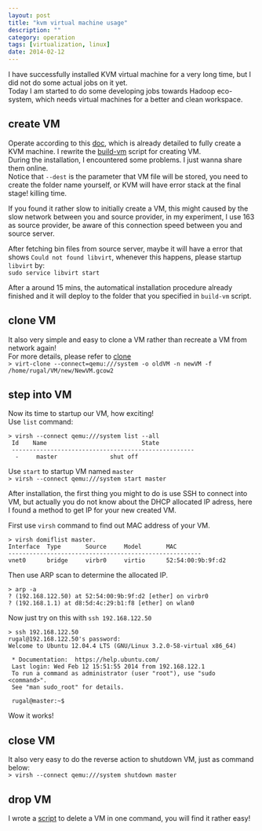 ```yaml
---
layout: post
title: "kvm virtual machine usage"
description: ""
category: operation
tags: [virtualization, linux]
date: 2014-02-12
---
```

I have successfully installed KVM virtual machine for a very long time, but I did not do some actual jobs on it yet.  
Today I am started to do some developing jobs towards Hadoop eco-system, which needs virtual machines for a better and clean workspace.  

## create VM
Operate according to this [doc](http://www.havetheknowhow.com/Configure-the-server/Configure-KVM.html), which is already detailed to fully create a KVM machine. I rewrite the [build-vm](http://githubpage.u.qiniudn.com/build-vm) script for creating VM.  
During the installation, I encountered some problems. I just wanna share them online.  
Notice that `--dest` is the parameter that VM file will be stored, you need to create the folder name yourself, or KVM will have error stack at the final stage! killing time.  

If you found it rather slow to initially create a VM, this might caused by the slow network between you and source provider, in my experiment, I use 163 as source provider, be aware of this connection speed between you and source server.  

After fetching bin files from source server, maybe it will have a error that shows `Could not found libvirt`, whenever this happens, please startup `libvirt` by:  
`sudo service libvirt start`  

After a around  15 mins, the automatical installation procedure already finished and it will deploy to the folder that you specified in `build-vm` script.  

## clone VM
It also very simple and easy to clone a VM rather than recreate a VM from network again!  
For more details, please refer to [clone](http://www.havetheknowhow.com/Configure-the-server/Configure-KVM.html)  
`> virt-clone --connect=qemu:///system -o oldVM -n newVM -f /home/rugal/VM/new/NewVM.gcow2`  

## step into VM
Now its time to startup our VM, how exciting!  
Use `list` command:  

```shell
> virsh --connect qemu:///system list --all
 Id    Name                           State
 ----------------------------------------------------
  -     master               shut off
```

Use `start` to startup VM named `master`  
`> virsh --connect qemu:///system start master`  

After installation, the first thing you might to do is use SSH to connect into VM, but actually you do not know about the DHCP allocated IP adress, here I found a method to get IP for your new created VM.  

First use `virsh` command to find out MAC address of your VM.  
```shell
> virsh domiflist master.
Interface  Type       Source     Model       MAC
-------------------------------------------------------
vnet0      bridge     virbr0     virtio      52:54:00:9b:9f:d2
```

Then use ARP scan to determine the allocated IP.  
```shell
> arp -a
? (192.168.122.50) at 52:54:00:9b:9f:d2 [ether] on virbr0
? (192.168.1.1) at d8:5d:4c:29:b1:f8 [ether] on wlan0
```
Now just try on this with `ssh 192.168.122.50`


```shell
> ssh 192.168.122.50
rugal@192.168.122.50's password: 
Welcome to Ubuntu 12.04.4 LTS (GNU/Linux 3.2.0-58-virtual x86_64)

 * Documentation:  https://help.ubuntu.com/
 Last login: Wed Feb 12 15:51:55 2014 from 192.168.122.1
 To run a command as administrator (user "root"), use "sudo <command>".
 See "man sudo_root" for details.

 rugal@master:~$ 
```
Wow it works!

## close VM
It also very easy to do the reverse action to shutdown VM, just as command below:  
`> virsh --connect qemu:///system shutdown master`  

## drop VM
I wrote a [script](http://githubpage.u.qiniudn.com/vmdelete) to delete a VM in one command, you will find it rather easy!
